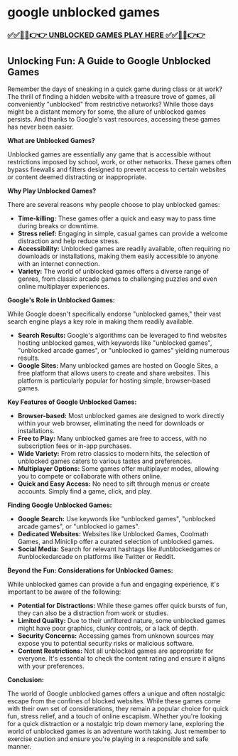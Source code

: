 # google unblocked games

### [✅✅🔴🔴👉👉 UNBLOCKED GAMES PLAY HERE ✅✅🔴🔴👉👉](https://topstoryindia.com)

## Unlocking Fun: A Guide to Google Unblocked Games

Remember the days of sneaking in a quick game during class or at work? The thrill of finding a hidden website with a treasure trove of games, all conveniently "unblocked" from restrictive networks? While those days might be a distant memory for some, the allure of unblocked games persists. And thanks to Google's vast resources, accessing these games has never been easier. 

**What are Unblocked Games?**

Unblocked games are essentially any game that is accessible without restrictions imposed by school, work, or other networks. These games often bypass firewalls and filters designed to prevent access to certain websites or content deemed distracting or inappropriate. 

**Why Play Unblocked Games?**

There are several reasons why people choose to play unblocked games:

* **Time-killing:** These games offer a quick and easy way to pass time during breaks or downtime. 
* **Stress relief:** Engaging in simple, casual games can provide a welcome distraction and help reduce stress.
* **Accessibility:** Unblocked games are readily available, often requiring no downloads or installations, making them easily accessible to anyone with an internet connection.
* **Variety:** The world of unblocked games offers a diverse range of genres, from classic arcade games to challenging puzzles and even online multiplayer experiences. 

**Google's Role in Unblocked Games:**

While Google doesn't specifically endorse "unblocked games," their vast search engine plays a key role in making them readily available. 

* **Search Results:** Google's algorithms can be leveraged to find websites hosting unblocked games, with keywords like "unblocked games", "unblocked arcade games", or "unblocked io games" yielding numerous results. 
* **Google Sites:** Many unblocked games are hosted on Google Sites, a free platform that allows users to create and share websites. This platform is particularly popular for hosting simple, browser-based games.

**Key Features of Google Unblocked Games:**

* **Browser-based:** Most unblocked games are designed to work directly within your web browser, eliminating the need for downloads or installations.
* **Free to Play:** Many unblocked games are free to access, with no subscription fees or in-app purchases.
* **Wide Variety:** From retro classics to modern hits, the selection of unblocked games caters to various tastes and preferences.
* **Multiplayer Options:** Some games offer multiplayer modes, allowing you to compete or collaborate with others online.
* **Quick and Easy Access:** No need to sift through menus or create accounts. Simply find a game, click, and play.

**Finding Google Unblocked Games:**

* **Google Search:** Use keywords like "unblocked games", "unblocked arcade games", or "unblocked io games". 
* **Dedicated Websites:** Websites like Unblocked Games, Coolmath Games, and Miniclip offer a curated selection of unblocked games.
* **Social Media:** Search for relevant hashtags like #unblockedgames or #unblockedarcade on platforms like Twitter or Reddit. 

**Beyond the Fun: Considerations for Unblocked Games:**

While unblocked games can provide a fun and engaging experience, it's important to be aware of the following:

* **Potential for Distractions:** While these games offer quick bursts of fun, they can also be a distraction from work or studies.
* **Limited Quality:** Due to their unfiltered nature, some unblocked games might have poor graphics, clunky controls, or a lack of depth.
* **Security Concerns:**  Accessing games from unknown sources may expose you to potential security risks or malicious software. 
* **Content Restrictions:** Not all unblocked games are appropriate for everyone. It's essential to check the content rating and ensure it aligns with your preferences. 

**Conclusion:**

The world of Google unblocked games offers a unique and often nostalgic escape from the confines of blocked websites. While these games come with their own set of considerations, they remain a popular choice for quick fun, stress relief, and a touch of online escapism. Whether you're looking for a quick distraction or a nostalgic trip down memory lane, exploring the world of unblocked games is an adventure worth taking. Just remember to exercise caution and ensure you're playing in a responsible and safe manner. 
